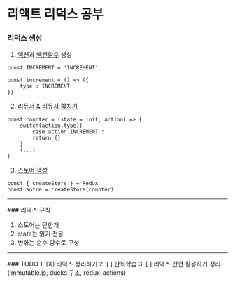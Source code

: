 # 리액트 리덕스 공부

### 리덕스 생성

1. [액션](https://github.com/yousung/react-redux-study/blob/master/src/actions/ActionTypes.js)과 [액션함수](https://github.com/yousung/react-redux-study/blob/master/src/actions/index.js) 생성

```
const INCREMENT = 'INCREMENT'
```

```
const increment = () => ({
    type : INCREMENT
})
```
2. [리듀서](https://github.com/yousung/react-redux-study/blob/master/src/reducers/color.js) & [리듀서 합치기](https://github.com/yousung/react-redux-study/blob/master/src/reducers/index.js)
```
const counter = (state = init, action) => {
    switch(action.type){
        case action.INCREMENT :
        return {}
    }
    (...)
}
```
3. [스토어 생성](https://github.com/yousung/react-redux-study/blob/master/src/index.js)
```
const { createStore } = Redux
const sotre = createStore(counter)
```

<hr>
### 리덕스 규칙

1. 스토어는 단한개
2. state는 읽기 전용
3. 변화는 순수 함수로 구성

<hr>
### TODO
1. [X] 리덕스 정리하기
2. [ ] 반복학습
3. [ ] 리덕스 간편 활용하기 정리 (immutable.js, ducks 구조,  redux-actions)

